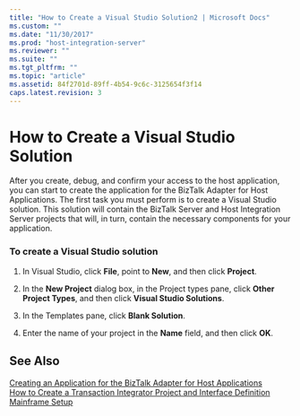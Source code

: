 ```yaml
---
title: "How to Create a Visual Studio Solution2 | Microsoft Docs"
ms.custom: ""
ms.date: "11/30/2017"
ms.prod: "host-integration-server"
ms.reviewer: ""
ms.suite: ""
ms.tgt_pltfrm: ""
ms.topic: "article"
ms.assetid: 84f2701d-89ff-4b54-9c6c-3125654f3f14
caps.latest.revision: 3
---
```

# How to Create a Visual Studio Solution
After you create, debug, and confirm your access to the host application, you can start to create the application for the BizTalk Adapter for Host Applications. The first task you must perform is to create a Visual Studio solution. This solution will contain the BizTalk Server and Host Integration Server projects that will, in turn, contain the necessary components for your application.  
  
### To create a Visual Studio solution  
  
1.  In Visual Studio, click **File**, point to **New**, and then click **Project**.  
  
2.  In the **New Project** dialog box, in the Project types pane, click **Other Project Types**, and then click **Visual Studio Solutions**.  
  
3.  In the Templates pane, click **Blank Solution**.  
  
4.  Enter the name of your project in the **Name** field, and then click **OK**.  
  
## See Also  
 [Creating an Application for the BizTalk Adapter for Host Applications](../core/creating-an-application-for-the-biztalk-adapter-for-host-applications1.md)   
 [How to Create a Transaction Integrator Project and Interface Definition](../core/how-to-create-a-transaction-integrator-project-and-interface-definition2.md)   
 [Mainframe Setup](../core/mainframe-setup1.md)